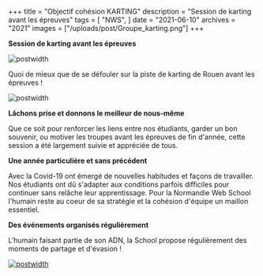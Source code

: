 +++
title = "Objectif cohésion KARTING"
description = "Session de karting avant les épreuves"
tags = [
    "NWS",
]
date = "2021-06-10"
archives = "2021"
images = ["/uploads/post/Groupe_karting.png"]
+++

**Session de karting avant les épreuves**

![postwidth](/uploads/post/Groupe_karting.png)

Quoi de mieux que de se défouler sur la piste de karting de Rouen avant les épreuves ! 

<!--more-->

![postwidth](/uploads/post/Karts.png)

**Lâchons prise et donnons le meilleur de nous-même**

Que ce soit pour renforcer les liens entre nos étudiants, garder un bon souvenir,
ou motiver les troupes avant les épreuves de fin d'année, cette session a été largement suivie et appréciée de tous.

**Une année particulière et sans précédent**

Avec la Covid-19 ont émergé de nouvelles habitudes et façons de travailler.
Nos étudiants ont dû s'adapter aux conditions parfois difficiles pour continuer sans relâche leur apprentissage.
Pour la Normandie Web School l'humain reste au coeur de sa stratégie et la cohésion d'équipe un maillon essentiel.

**Des événements organisés régulièrement**

L'humain faisant partie de son ADN, la School propose régulièrement des moments de partage et d'évasion !

[![postwidth](/uploads/post/Karts_Video.png)](https://youtu.be/dpmb1ARRsmU "Normandie Web School Objectif cohésion Karting")

